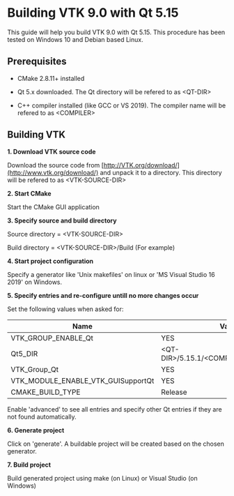 # Building VTK 9.0 with Qt 5.15
This guide will help you build VTK 9.0 with Qt 5.15. 
This procedure has been tested on Windows 10 and Debian based Linux.

## Prerequisites
- CMake 2.8.11+ installed

- Qt 5.x downloaded. 
The Qt directory will be refered to as \<QT-DIR\>

- C++ compiler installed (like  GCC or  VS 2019). 
The compiler name will be refered to as \<COMPILER\>

## Building VTK
**1. Download VTK source code**

Download the source code from [http://VTK.org/download/](http://www.vtk.org/download/) and unpack it to a directory. This directory will be refered to as \<VTK-SOURCE-DIR\>

**2. Start CMake**

Start the CMake GUI application 

**3. Specify source  and build directory**

Source directory = \<VTK-SOURCE-DIR\> 

Build directory = \<VTK-SOURCE-DIR\>/Build (For example) 

**4. Start project configuration**

Specify a generator like 'Unix makefiles' on linux or 'MS Visual Studio 16 2019' on Windows.

**5. Specify entries and re-configure untill no more changes occur**

Set the following values when asked for:


| Name | Value |
| --- | --- |
| VTK_GROUP_ENABLE_Qt | YES |
| Qt5_DIR | \<QT-DIR\>/5.15.1/\<COMPILER\>/lib/cmake/Qt5 |
| VTK_Group_Qt | YES |
| VTK_MODULE_ENABLE_VTK_GUISupportQt | YES |
| CMAKE_BUILD_TYPE | Release |
Enable 'advanced' to see all entries and specify other Qt entries if they are not found automatically.

**6. Generate project**

Click on 'generate'. A buildable project will be created based on the chosen generator.

**7. Build project**

Build generated project using make (on Linux) or Visual Studio (on Windows)
